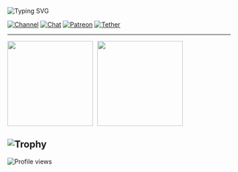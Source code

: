 ![Typing SVG](https://readme-typing-svg.demolab.com?font=Fira+Code&pause=1000&color=d83b7d&random=false&width=435&lines=HI!+👋)

[![Channel](https://img.shields.io/badge/Channel_|_Join_US-141321?style=for-the-badge&logo=telegram&logoColor=d83b7d)](https://t.me/tor_dev)
[![Chat](https://img.shields.io/badge/Chat-141321?style=for-the-badge&logo=telegram&logoColor=d83b7d)](https://t.me/tor_dev_chat)
[![Patreon](https://img.shields.io/badge/Patreon-141321?style=for-the-badge&logo=patreon&logoColor=d83b7d)](https://www.patreon.com/c/TOR968)
[![Tether](https://img.shields.io/badge/crypto-141321?style=for-the-badge&logo=bitcoin&logoColor=d83b7d)](https://support-me-ruby.vercel.app)

---

<div style="display: flex; gap: 10px;">
  <img height=193 src="https://github-readme-stats.vercel.app/api?username=TOR968&show_icons=true&theme=radical" />
  <img height=193 src="https://github-readme-stats.vercel.app/api/top-langs?username=TOR968&layout=compact&langs_count=8&card_width=320&theme=radical" />
</div>

![Trophy](https://github-profile-trophy.vercel.app/?username=TOR968&theme=radical&rank=SSS,SS,S,AAA,AA,A,B,C)
---
![Profile views](https://komarev.com/ghpvc/?username=TOR968&style=for-the-badge&abbreviated=true&color=141321)
